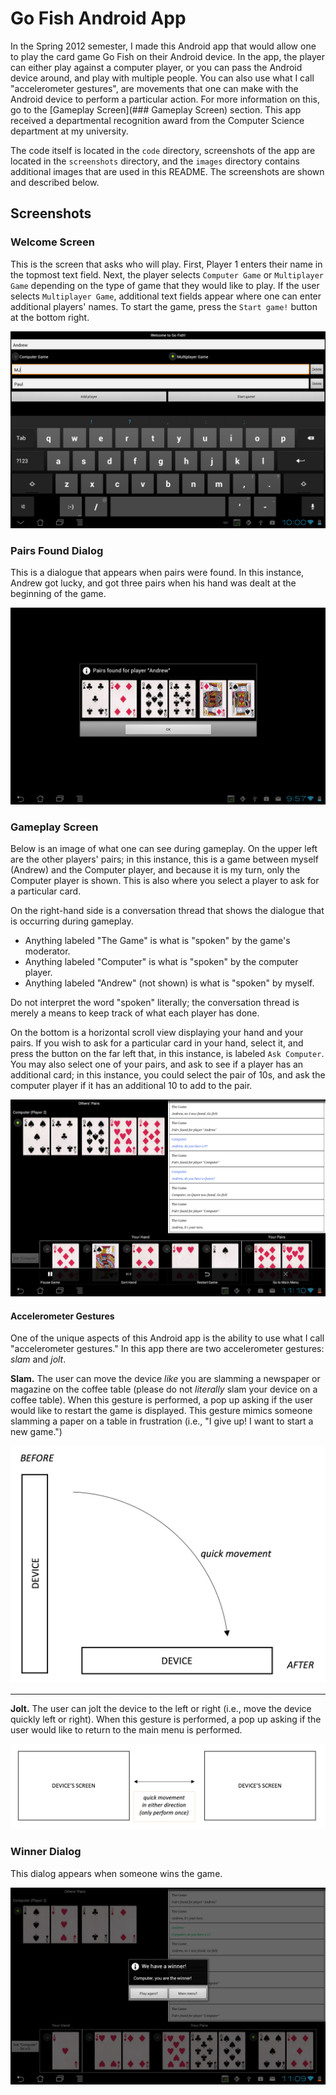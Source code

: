 # Go Fish Android App

In the Spring 2012 semester, I made this Android app that would allow one to play the card game Go Fish on their Android device. In the app, the player can either play against a computer player, or you can pass the Android device around, and play with multiple people. You can also use what I call "accelerometer gestures", are movements that one can make with the Android device to perform a particular action. For more information on this, go to the [Gameplay Screen](### Gameplay Screen) section. This app received a departmental recognition award from the Computer Science department at my university.

The code itself is located in the `code` directory, screenshots of the app are located in the `screenshots` directory, and the `images` directory contains additional images that are used in this README. The screenshots are shown and described below.

## Screenshots

### Welcome Screen
This is the screen that asks who will play. First, Player 1 enters their name in the topmost text field. Next, the player selects  `Computer Game` or `Multiplayer Game` depending on the type of game that they would like to play. If the user selects `Multiplayer Game`, additional text fields appear where one can enter additional players' names. To start the game, press the `Start game!` button at the bottom right.

![WelcomeScreen.png cannot be found][welcome]

### Pairs Found Dialog
This is a dialogue that appears when pairs were found. In this instance, Andrew got lucky, and got three pairs when his hand was dealt at the beginning of the game.

![PairsFoundDialog.png cannot be found][pairs_found]

### Gameplay Screen

Below is an image of what one can see during gameplay. On the upper left are the other players' pairs; in this instance, this is a game between myself (Andrew) and the Computer player, and because it is my turn, only the Computer player is shown. This is also where you select a player to ask for a particular card.

On the right-hand side is a conversation thread that shows the dialogue that is occurring during gameplay.

* Anything labeled "The Game" is what is "spoken" by the game's moderator.
* Anything labeled "Computer" is what is "spoken" by the computer player.
* Anything labeled "Andrew" (not shown) is what is "spoken" by myself.

Do not interpret the word "spoken" literally; the conversation thread is merely a means to keep track of what each player has done.

On the bottom is a horizontal scroll view displaying your hand and your pairs. If you wish to ask for a particular card in your hand, select it, and press the button on the far left that, in this instance, is labeled `Ask Computer`. You may also select one of your pairs, and ask to see if a player has an additional card; in this instance, you could select the pair of 10s, and ask the computer player if it has an additional 10 to add to the pair.

![GameplayWindow.png cannot be found][gameplay]

#### Accelerometer Gestures
One of the unique aspects of this Android app is the ability to use what I call "accelerometer gestures." In this app there are two accelerometer gestures: _slam_ and _jolt_.

**Slam.** The user can move the device _like_ you are slamming a newspaper or magazine on the coffee table (please do not _literally_ slam your device on a coffee table). When this gesture is performed, a pop up asking if the user would like to restart the game is displayed. This gesture mimics someone slamming a paper on a table in frustration (i.e., "I give up! I want to start a new game.")

![slam.png cannot be found][slam]

----

**Jolt.** The user can jolt the device to the left or right (i.e., move the device quickly left or right). When this gesture is performed, a pop up asking if the user would like to return to the main menu is performed.

![jolt.png cannot be found][jolt]

### Winner Dialog

This dialog appears when someone wins the game.

![WinnerDialog.png cannot be found][winner]

[gameplay]: https://github.com/ahuber1/GoFishAndroid/blob/master/screenshots/GameplayWindow.png?raw=true "Gameplay Window"
[pairs_found]: https://github.com/ahuber1/GoFishAndroid/blob/master/screenshots/PairsFoundDialog.png?raw=true "Pairs Found Dialog"
[welcome]: https://github.com/ahuber1/GoFishAndroid/blob/master/screenshots/WelcomeScreen.png?raw=true "Welcome Screen"
[winner]: https://github.com/ahuber1/GoFishAndroid/blob/master/screenshots/WinnerDialog.png?raw=true "Winner Dialog"

[jolt]: https://github.com/ahuber1/GoFishAndroid/blob/master/images/jolt.png?raw=true "Jolting a device"
[slam]: https://github.com/ahuber1/GoFishAndroid/blob/master/images/slam.png?raw=true "Slamming the device"
